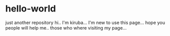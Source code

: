 # hello-world
just another repository
hi..
I'm kiruba...
I'm new to use this page...
hope you people will help me.. those who where visiting my page...

